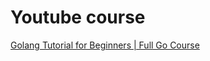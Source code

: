 # Youtube course

[Golang Tutorial for Beginners | Full Go Course](https://www.youtube.com/watch?v=yyUHQIec83I&list=WL&index=5&t=8117s)
